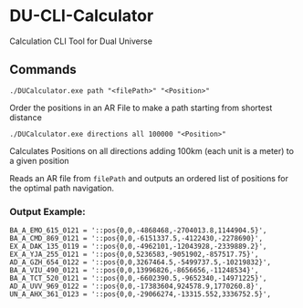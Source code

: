 # DU-CLI-Calculator

Calculation CLI Tool for Dual Universe

## Commands

```
./DUCalculator.exe path "<filePath>" "<Position>"
```
Order the positions in an AR File to make a path starting from shortest distance

```
./DUCalculator.exe directions all 100000 "<Position>"
```
Calculates Positions on all directions adding 100km (each unit is a meter) to a given position

Reads an AR file from `filePath` and outputs an ordered list of positions for the optimal path navigation.

### Output Example:

```
BA_A_EMO_615_0121 = '::pos{0,0,-4868468,-2704013.8,1144904.5}',
BA_A_CMD_869_0121 = '::pos{0,0,-6151337.5,-4122430,-2278690}',
EX_A_DAK_135_0119 = '::pos{0,0,-4962101,-12043928,-2339889.2}',
EX_A_YJA_255_0121 = '::pos{0,0,5236583,-9051902,-857517.75}',
AD_A_GZH_654_0122 = '::pos{0,0,3267464.5,-5499737.5,-10219832}',
BA_A_VIU_490_0121 = '::pos{0,0,13996826,-8656656,-11248534}',
BA_A_TCT_520_0121 = '::pos{0,0,-6602390.5,-9652340,-14971225}',
AD_A_UVV_969_0122 = '::pos{0,0,-17383604,924578.9,1770260.8}',
UN_A_AHX_361_0123 = '::pos{0,0,-29066274,-13315.552,3336752.5}',
```
